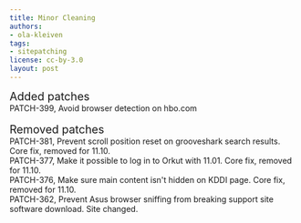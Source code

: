 ```yaml
---
title: Minor Cleaning
authors:
- ola-kleiven
tags:
- sitepatching
license: cc-by-3.0
layout: post
---
```


<span style="font-size: 140%">Added patches</span><br/>PATCH-399, Avoid browser detection on hbo.com<br/> <br/><span style="font-size: 140%">Removed patches</span><br/>PATCH-381, Prevent scroll position reset on grooveshark search results. Core fix, removed for 11.10.<br/>PATCH-377, Make it possible to log in to Orkut with 11.01. Core fix, removed for 11.10.<br/>PATCH-376, Make sure main content isn&#39;t hidden on KDDI page. Core fix, removed for 11.10.<br/>PATCH-362, Prevent Asus browser sniffing from breaking support site software download. Site changed.<br/>
